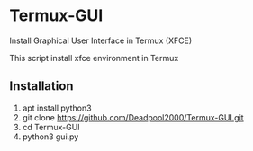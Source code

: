 # Termux-GUI
Install Graphical User Interface in Termux (XFCE)

This script install xfce environment in Termux

## Installation
1) apt install python3
2) git clone https://github.com/Deadpool2000/Termux-GUI.git
3) cd Termux-GUI
4) python3 gui.py
